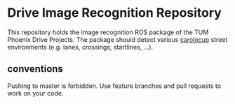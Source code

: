 # Drive Image Recognition Repository
This repository holds the image recognition ROS package of the TUM Phoenix Drive Projects. The package should detect various [carolocup](https://wiki.ifr.ing.tu-bs.de/carolocup/) street environments (e.g. lanes, crossings, startlines, ...).


## conventions
Pushing to master is forbidden. Use feature branches and pull requests to work on your code.
